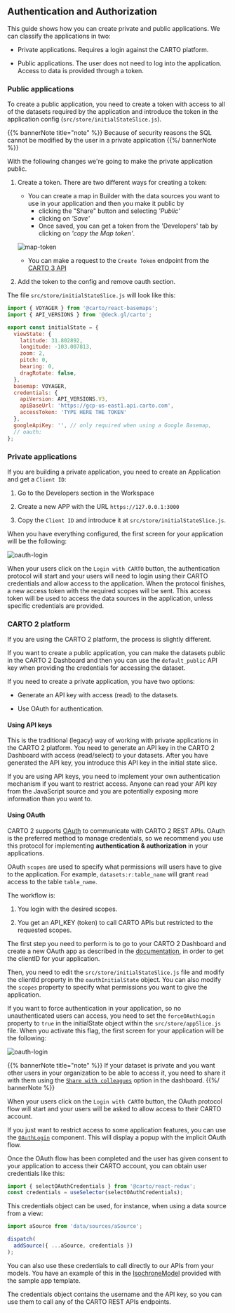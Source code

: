 ## Authentication and Authorization

This guide shows how you can create private and public applications. We can classify the applications in two:

- Private applications. Requires a login against the CARTO platform.

- Public applications. The user does not need to log into the application. Access to data is provided through a token.
  

### Public applications

To create a public application, you need to create a token with access to all of the datasets required by the application and introduce the token in the application config (`src/store/initialStateSlice.js`).

{{% bannerNote title="note" %}}
Because of security reasons the SQL cannot be modified by the user in a private application
{{%/ bannerNote %}}

With the following changes we're going to make the private application public.

1. Create a token. There are two different ways for creating a token: 
   
   - You can create a map in Builder with the data sources you want to use in your application and then you make it public by 
     - clicking the "Share" button and selecting _'Public'_
     - clicking on _'Save'_ 
     - Once saved, you can get a token from the 'Developers' tab by clicking on _'copy the Map token'_.
  
   ![map-token](/img/react/map-token.png 'Map Token') 

   - You can make a request to the `Create Token` endpoint from the [CARTO 3 API](https://api-docs.carto.com)

2. Add the token to the config and remove oauth section. 

The file `src/store/initialStateSlice.js` will look like this:

```javascript
import { VOYAGER } from '@carto/react-basemaps';
import { API_VERSIONS } from '@deck.gl/carto';

export const initialState = {
  viewState: {
    latitude: 31.802892,
    longitude: -103.007813,
    zoom: 2,
    pitch: 0,
    bearing: 0,
    dragRotate: false,
  },
  basemap: VOYAGER,
  credentials: {
    apiVersion: API_VERSIONS.V3,
    apiBaseUrl: 'https://gcp-us-east1.api.carto.com',
    accessToken: 'TYPE HERE THE TOKEN'
  },
  googleApiKey: '', // only required when using a Google Basemap,
  // oauth: 
};

```


### Private applications

If you are building a private application, you need to create an Application and get a `Client ID`:

1. Go to the Developers section in the Workspace

2. Create a new APP with the URL `https://127.0.0.1:3000`

3. Copy the `Client ID` and introduce it at `src/store/initialStateSlice.js`.

When you have everything configured, the first screen for your application will be the following:

![oauth-login](/img/react/oauth-login.png 'OAuth Login')

When your users click on the `Login with CARTO` button, the authentication protocol will start and your users will need to login using their CARTO credentials and allow access to the application. When the protocol finishes, a new access token with the required scopes will be sent. This access token will be used to access the data sources in the application, unless specific credentials are provided.

### CARTO 2 platform

If you are using the CARTO 2 platform, the process is slightly different.

If you want to create a public application, you can make the datasets public in the CARTO 2 Dashboard and then you can use the `default_public` API key when providing the credentials for accessing the dataset.

If you need to create a private application, you have two options:

- Generate an API key with access (read) to the datasets. 

- Use OAuth for authentication.

#### Using API keys

This is the traditional (legacy) way of working with private applications in the CARTO 2 platform. You need to generate an API key in the CARTO 2 Dashboard with access (read/select) to your datasets. After you have generated the API key, you introduce this API key in the initial state slice.

If you are using API keys, you need to implement your own authentication mechanism if you want to restrict access. Anyone can read your API key from the JavaScript source and you are potentially exposing more information than you want to.

#### Using OAuth

CARTO 2 supports [OAuth](https://en.wikipedia.org/wiki/OAuth) to communicate with CARTO 2 REST APIs. OAuth is the preferred method to manage credentials, so we recommend you use this protocol for implementing **authentication & authorization** in your applications.

OAuth `scopes` are used to specify what permissions will users have to give to the application. For example, `datasets:r:table_name` will grant `read` access to the table `table_name`.

The workflow is:

1. You login with the desired scopes.

2. You get an API_KEY (token) to call CARTO APIs but restricted to the requested scopes.

The first step you need to perform is to go to your CARTO 2 Dashboard and create a new OAuth app as described in the [documentation](/authorization/#oauth-apps), in order to get the clientID for your application.

Then, you need to edit the `src/store/initialStateSlice.js` file and modify the clientId property in the `oauthInitialState` object. You can also modify the `scopes` property to specify what permissions you want to give the application.

If you want to force authentication in your application, so no unauthenticated users can access, you need to set the `forceOAuthLogin` property to `true` in the initialState object within the `src/store/appSlice.js` file. When you activate this flag, the first screen for your application will be the following:

![oauth-login](/img/react/oauth-login.png 'OAuth Login')

{{% bannerNote title="note" %}}
If your dataset is private and you want other users in your organization to be able to access it, you need to share it with them using the [`Share with colleagues`](https://carto.com/help/your-account/users/#sharing-private-maps-and-datasets-within-your-organization) option in the dashboard.
{{%/ bannerNote %}}

When your users click on the `Login with CARTO` button, the OAuth protocol flow will start and your users will be asked to allow access to their CARTO account.

If you just want to restrict access to some application features, you can use the [`OAuthLogin`](../../library-reference/oauth#oauthlogin) component. This will display a popup with the implicit OAuth flow.

Once the OAuth flow has been completed and the user has given consent to your application to access their CARTO account, you can obtain user credentials like this:

```javascript
import { selectOAuthCredentials } from '@carto/react-redux';
const credentials = useSelector(selectOAuthCredentials);
```

This credentials object can be used, for instance, when using a data source from a view:

```javascript
import aSource from 'data/sources/aSource';

dispatch(
  addSource({ ...aSource, credentials })
);
```

You can also use these credentials to call directly to our APIs from your models. You have an example of this in the [IsochroneModel](https://github.com/CartoDB/carto-react-template/blob/master/template-sample-app/template/src/data/models/isochroneModel.js) provided with the sample app template.

The credentials object contains the username and the API key, so you can use them to call any of the CARTO REST APIs endpoints.
